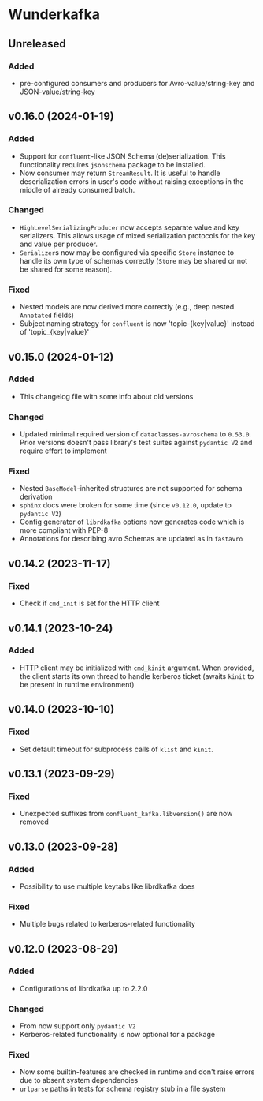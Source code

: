# Wunderkafka

## Unreleased

### Added

- pre-configured consumers and producers for Avro-value/string-key and JSON-value/string-key

## v0.16.0 (2024-01-19) 

### Added

- Support for `confluent`-like JSON Schema (de)serialization. This functionality requires `jsonschema` package to be installed.
- Now consumer may return `StreamResult`. It is useful to handle deserialization errors in user's code without raising exceptions in the middle of already consumed batch.

### Changed

- `HighLevelSerializingProducer` now accepts separate value and key serializers. This allows usage of mixed serialization protocols for the key and value per producer.
- `Serializer`s now may be configured via specific `Store` instance to handle its own type of schemas correctly (`Store` may be shared or not be shared for some reason).

### Fixed

- Nested models are now derived more correctly (e.g., deep nested `Annotated` fields)
- Subject naming strategy for `confluent` is now 'topic-{key|value}' instead of 'topic_{key|value}'

## v0.15.0 (2024-01-12) 

### Added

- This changelog file with some info about old versions

### Changed

- Updated minimal required version of `dataclasses-avroschema` to `0.53.0`. Prior versions doesn't pass library's test suites against `pydantic V2` and require effort to implement

### Fixed

- Nested `BaseModel`-inherited structures are not supported for schema derivation
- `sphinx` docs were broken for some time (since `v0.12.0`, update to `pydantic V2`)
- Config generator of `librdkafka` options now generates code which is more compliant with PEP-8
- Annotations for describing avro Schemas are updated as in `fastavro`

## v0.14.2 (2023-11-17)

### Fixed

- Check if `cmd_init` is set for the HTTP client

## v0.14.1 (2023-10-24)

### Added 

- HTTP client may be initialized with `cmd_kinit` argument. When provided, the client starts its own thread to handle kerberos ticket (awaits `kinit` to be present in runtime environment) 

## v0.14.0 (2023-10-10)

### Fixed

- Set default timeout for subprocess calls of `klist` and `kinit`.

## v0.13.1 (2023-09-29)

### Fixed

- Unexpected suffixes from `confluent_kafka.libversion()` are now removed

## v0.13.0 (2023-09-28)

### Added

- Possibility to use multiple keytabs like librdkafka does

### Fixed

- Multiple bugs related to kerberos-related functionality 

## v0.12.0 (2023-08-29)

### Added

- Configurations of librdkafka up to 2.2.0

### Changed

- From now support only `pydantic V2`
- Kerberos-related functionality is now optional for a package

### Fixed

- Now some builtin-features are checked in runtime and don't raise errors due to absent system dependencies
- `urlparse` paths in tests for schema registry stub in a file system
